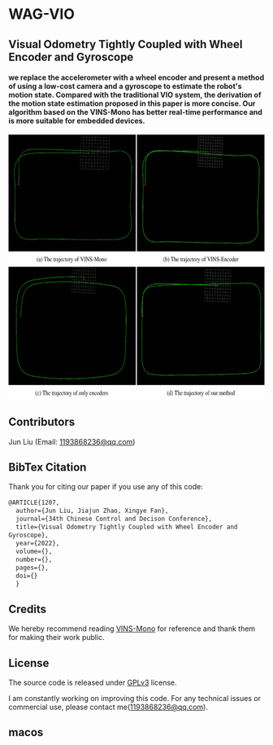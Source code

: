 # WAG-VIO
## Visual Odometry Tightly Coupled with Wheel Encoder and Gyroscope
#### we replace the accelerometer with a wheel encoder and present a method of using a low-cost camera and a gyroscope to estimate the robot's motion state. Compared with the traditional VIO system, the derivation of the motion state estimation proposed in this paper is more concise. Our algorithm based on the VINS-Mono has better real-time performance and is more suitable for embedded devices.

<p align='left'>
  <img src="./images/pic5.png" alt="drawing" height="520" width="600"/>
</p>

<!-- <p align='left'>
  <img src="./images/pic4.png" alt="drawing" height="280" width="600"/>
</p> -->


<!-- <p align='center'>
	<img src="./doc/seg_01.gif" alt="drawing" width="200"/>
	<img src="./doc/seg_02.gif" alt="drawing" width="200"/>
	<img src="./doc/lidar_odometry.gif" alt="drawing" width="200"/>
	<img src="./doc/mapping.gif" alt="drawing" width="200"/>
</p> -->

## Contributors

Jun Liu (Email: [1193868236@qq.com](1193868236@qq.com))

## BibTex Citation

Thank you for citing our paper if you use any of this code: 
```
@ARTICLE{1207,
  author={Jun Liu, Jiajun Zhao, Xingye Fan},
  journal={34th Chinese Control and Decison Conference}, 
  title={Visual Odometry Tightly Coupled with Wheel Encoder and Gyroscope}, 
  year={2022},
  volume={},
  number={},
  pages={},
  doi={}
  }
```

## Credits

We hereby recommend reading [VINS-Mono](https://github.com/HKUST-Aerial-Robotics/VINS-Mono.git) for reference and thank them for making their work public.

## License

The source code is released under [GPLv3](http://www.gnu.org/licenses/) license.

I am constantly working on improving this code. For any technical issues or commercial use, please contact me(1193868236@qq.com).


## macos 
